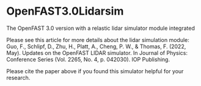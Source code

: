 # OpenFAST3.0Lidarsim
The OpenFAST 3.0 version with a relastic lidar simulator module integrated

Please see this article for more details about the lidar simulation module:
Guo, F., Schlipf, D., Zhu, H., Platt, A., Cheng, P. W., & Thomas, F. (2022, May). Updates on the OpenFAST LIDAR simulator. In Journal of Physics: Conference Series (Vol. 2265, No. 4, p. 042030). IOP Publishing.

Please cite the paper above if you found this simulator helpful for your research.

